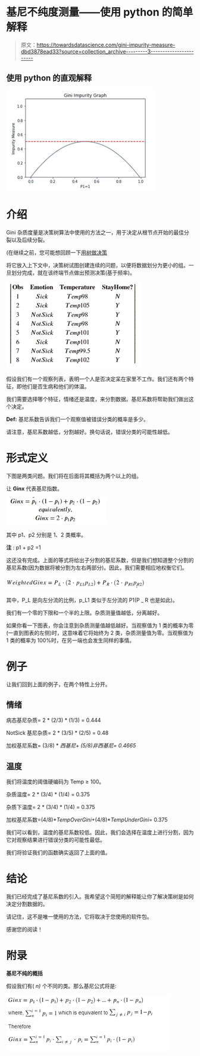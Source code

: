 # 基尼不纯度测量——使用 python 的简单解释

> 原文：<https://towardsdatascience.com/gini-impurity-measure-dbd3878ead33?source=collection_archive---------3----------------------->

## 使用 python 的直观解释

![](img/63586bf507aee2564ac49c7dec0d0983.png)

# 介绍

Gini 杂质度量是决策树算法中使用的方法之一，用于决定从根节点开始的最佳分裂以及后续分裂。

(在继续之前，您可能想回顾一下[用树做决策](https://medium.com/@StevenLoaiza/making-decisions-with-trees-559c8db5af59)

将它放入上下文中，决策树试图创建连续的问题，以便将数据划分为更小的组。一旦划分完成，就在该终端节点做出预测决策(基于频率)。

![](img/5f35ea872af90a3a5a58b3530203110c.png)

假设我们有一个观察列表，表明一个人是否决定呆在家里不工作。我们还有两个特征，即他们是否生病和他们的体温。

我们需要选择哪个特征，情绪还是温度，来分割数据。基尼系数将帮助我们做出这个决定。

**Def:** 基尼系数告诉我们一个观察值被错误分类的概率是多少。

请注意，基尼系数越低，分割越好。换句话说，错误分类的可能性越低。

# 形式定义

下图是两类问题。我们将在后面将其概括为两个以上的组。

让 **Ginx** 代表基尼指数。

![](img/a22451163aee6c0e2b546964e177d47d.png)

其中 p1、p2 分别是 1、2 类概率。

**注** : p1 + p2 =1

这还没有完成。上面的等式将给出子分割的基尼系数，但是我们想知道整个分割的基尼系数(因为数据将被分割为左右两部分)。因此，我们需要相应地权衡它们。

![](img/e31ebd3afca55511417babab02510a65.png)

其中，P_L 是向左分流的比例，p_L1 类似于左分流的 P1(P _ R 也是如此)。

我们有一个零的下限和一个半的上限。杂质测量值越低，分离越好。

如果你看一下图表，你会注意到杂质测量值越低越好。当观察值为 1 类的概率为零(一直到图表的左侧)时，这意味着它将始终为 2 类，杂质测量值为零。当观察值为 1 类的概率为 100%时，在另一端也会发生同样的事情。

# 例子

让我们回到上面的例子，在两个特性上分开。

## 情绪

病态基尼杂质= 2 * (2/3) * (1/3) = 0.444

NotSick 基尼杂质= 2 * (3/5) * (2/5) = 0.48

加权基尼系数= (3/8) * *西基尼+ (5/8)非西基尼= 0.4665*

## 温度

我们将温度的阈值硬编码为 Temp ≥ 100。

杂质温度= 2 * (3/4) * (1/4) = 0.375

杂质下温度= 2 * (3/4) * (1/4) = 0.375

加权基尼系数=(4/8)**TempOverGini*+(4/8)**TempUnderGini*= 0.375

我们可以看到，温度的基尼系数较低。因此，我们会选择在温度上进行分割，因为它对观察结果进行错误分类的可能性最低。

我们将验证我们的函数确实返回了上面的值。

# 结论

我们已经完成了基尼系数的引入。我希望这个简短的解释能让你了解决策树是如何决定分割数据的。

请记住，这不是唯一使用的方法，它将取决于您使用的软件包。

感谢您的阅读！

# 附录

**基尼不纯的概括**

假设我们有( *n)* 个不同的类。那么基尼公式将是:

![](img/8ca1d495b0f9720daf8197aecae95a8d.png)